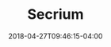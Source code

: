 ---
title: "Secrium"
date: 2018-04-27T09:46:15-04:00
description: "Security Professionals Companion"
---